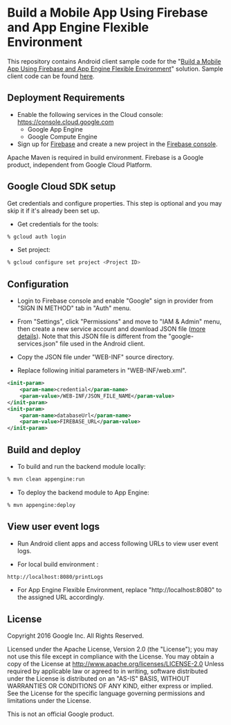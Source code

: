 # Build a Mobile App Using  Firebase and App Engine Flexible Environment

This repository contains Android client sample code for the "[Build a Mobile App Using Firebase and App Engine Flexible Environment](https://cloud.google.com/solutions/mobile/mobile-firebase-app-engine-flexible)" solution. Sample client code can be found
[here](https://github.com/GoogleCloudPlatform/firebase-android-client).

## Deployment Requirements

- Enable the following services in the Cloud console: https://console.cloud.google.com
  - Google App Engine
  - Google Compute Engine
- Sign up for [Firebase](https://firebase.google.com/) and create a new project in the [Firebase console](htps://console.firebase.google.com/).

Apache Maven is required in build environment. Firebase is a Google product, independent from Google Cloud Platform.

## Google Cloud SDK setup
Get credentials and configure properties. This step is optional and you may
skip it if it's already been set up.

- Get credentials for the tools:
```bash
% gcloud auth login
```

- Set project:
```bash
% gcloud configure set project <Project ID>
```


## Configuration
- Login to Firebase console and enable "Google" sign in provider from "SIGN IN METHOD" tab in "Auth" menu.

- From "Settings", click "Permissions" and move to "IAM & Admin" menu, then
create a new service account and download JSON file
([more details](https://firebase.google.com/docs/server/setup#add_firebase_to_your_app)).
Note that this JSON file is different from the "google-services.json"
file used in the Android client.

- Copy the JSON file under "WEB-INF" source directory.

- Replace following initial parameters in "WEB-INF/web.xml".

```xml
<init-param>
	<param-name>credential</param-name>
	<param-value>/WEB-INF/JSON_FILE_NAME</param-value>
</init-param>
<init-param>
	<param-name>databaseUrl</param-name>
	<param-value>FIREBASE_URL</param-value>
</init-param>
```


## Build and deploy
- To build and run the backend module locally:
```bash
% mvn clean appengine:run
```

- To deploy the backend module to App Engine:
```bash
% mvn appengine:deploy
```


## View user event logs
- Run Android client apps and access following URLs to view user event logs.

- For local build environment :
```bash
http://localhost:8080/printLogs
```

- For App Engine Flexible Environment, replace "http://localhost:8080" to the assigned URL accordingly.


## License
 Copyright 2016 Google Inc. All Rights Reserved.

 Licensed under the Apache License, Version 2.0 (the "License"); you may not
 use this file except in compliance with the License. You may obtain a copy
 of the License at
      http://www.apache.org/licenses/LICENSE-2.0
Unless required by applicable law or agreed to in writing, software
distributed under the License is distributed on an "AS-IS" BASIS, WITHOUT
WARRANTIES OR CONDITIONS OF ANY KIND, either express or implied.  See the
License for the specific language governing permissions and limitations under
the License.

This is not an official Google product.
